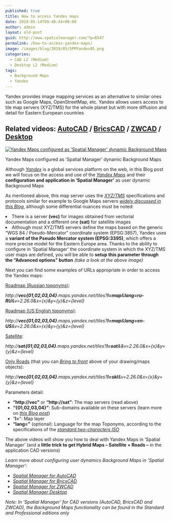 ```yaml
---
published: true
title: How to access Yandex maps
date: 2019-05-14T09:40:44+00:00
author: admin
layout: old-post
guid: http://www.spatialmanager.com/?p=6547
permalink: /how-to-access-yandex-maps/
image: /images/blog/2019/05/SPMYandex85.png
categories:
  - CAD L2 (Medium)
  - Desktop L2 (Medium)
tags:
  - Background Maps
  - Yandex
---
```

<p>
  Yandex provides image mapping services as an alternative to similar ones such as Google Maps, OpenStreetMap, etc. Yandex allows users access to tile map servers (XYZ/TMS) for the whole planet but with more diffusion and detail for Eastern European countries
</p>

<p>
  <!--more-->
</p>

<h2>
  Related videos: <a href="https://youtu.be/z6bZ60zfUZo?rel=0" target="_blank" rel="nofollow"><span><span>AutoCAD</span></span></a> / <a href="https://youtu.be/3ZcfbU8wflQ?rel=0" target="_blank" rel="nofollow"><span><span>BricsCAD</span></span></a> / <a href="https://youtu.be/mtOSbhEryAg?rel=0" target="_blank" rel="nofollow"><span><span>ZWCAD</span></span></a> / <span><a href="https://youtu.be/jbu-j8AHMls?rel=0" target="_blank" rel="nofollow">Desktop</a></span>
</h2>

<div>
  <a href="/images/blog/2019/05/SPMYandexMaps.png" target="_blank" rel="nofollow"><img src="/images/blog/2019/05/SPMYandexMaps-1024x550.png" alt="Yandex Maps configured as 'Spatial Manager' dynamic Background Maps" width="625" height="336" srcset="/images/blog/2019/05/SPMYandexMaps-1024x550.png 1024w, /images/blog/2019/05/SPMYandexMaps-300x161.png 300w, /images/blog/2019/05/SPMYandexMaps-768x413.png 768w, /images/blog/2019/05/SPMYandexMaps-624x335.png 624w" sizes="(max-width: 625px) 100vw, 625px" /></a>
  
  <p>
    Yandex Maps configured as &#8216;Spatial Manager&#8217; dynamic Background Maps
  </p>
</div>

<p>
  Although <a href="https://yandex.com/" target="_blank" rel="nofollow"><span><em>Yandex</em></span></a> is a global services platform on the web, in this Blog post we will focus on the access and use of the <span><em><a href="https://tech.yandex.com/maps/" target="_blank" rel="nofollow">Yandex Maps</a></em></span> and their <strong>configuration and application in &#8216;Spatial Manager&#8217;</strong> as user dynamic Background Maps
</p>

<p>
  As mentioned above, this map server uses the <span><em><a href="https://en.wikipedia.org/wiki/Tile_Map_Service" target="_blank" rel="nofollow">XYZ/TMS</a></em></span> specifications and protocols similar for example to Google Maps servers <a href="http://www.spatialmanager.com/tag/google-maps/" target="_blank" rel="nofollow"><span><em>widely discussed in this Blog</em></span></a>, although some differential nuances must be noted:
</p>

<li>
  There is a server <strong>(vec)</strong> for images obtained from vectorial documentation and a different one <strong>(sat)</strong> for satellite images
</li>
<li>
  Although most XYZ/TMS servers define the maps based on the generic &#8220;WGS 84 / Pseudo-Mercator&#8221; coordinate system (EPSG:3857), Yandex uses a <strong>variant of the Pseudo Mercator system (EPSG:3395)</strong>, which offers a more precise model for the Eastern Europe area. Thanks to the ability to configure in &#8216;Spatial Manager&#8217; the coordinate system in which the XYZ/TMS user maps are defined, you will be able to <strong>setup this parameter through the &#8220;Advanced options&#8221; button</strong><em> (take a look at the above image)</em>
</li>

<p>
  Next you can find some examples of URLs appropriate in order to access the Yandex maps:
</p>

<u>Roadmap (Russian toponyms)</u>:

_http://<span><strong>vec{01,02,03,04}</strong></span>.maps.yandex.net/tiles?**<span>l=map</span>**<span>&</span><span><strong><strong>lang=ru-RU</strong></strong></span>&v=2.26.0&x={x}&y={y}&z={level}_

<u>Roadmap (US English toponyms)</u>:

_http://<span><strong>vec{01,02,03,04}</strong></span>.maps.yandex.net/tiles?**<span>l=map</span>**<span>&</span><span><strong><strong>lang=en-US</strong></strong></span>&v=2.26.0&x={x}&y={y}&z={level}_

<u>Satellite</u>:

_http://<span><strong>sat{01,02,03,04}</strong></span>.maps.yandex.net/tiles?**<span>l=sat</span>**<span>&</span>&v=2.26.0&x={x}&y={y}&z={level}_

<u>Only Roads</u> (that you can <span><em><a href="http://www.spatialmanager.com/bring-background-maps-to-front/" target="_blank" rel="nofollow">Bring to front</a></em></span> above of your drawing/maps objects):

_http://<span><strong>vec{01,02,03,04}</strong></span>.maps.yandex.net/tiles?**<span>l=skl</span>**<span>&</span>v=2.26.0&x={x}&y={y}&z={level}_

Parameters detail:

  * **&#8220;http://vec&#8221;** or **&#8220;http://sat&#8221;**: The map servers (read above)
  * **&#8220;{01,02,03,04}&#8221;**: Sub-domains available on these servers (learn more on <span><em><a href="http://www.spatialmanager.com/map_servers_sub-domains/" target="_blank" rel="nofollow">this Blog post</a></em></span>)
  * &#8220;**l=**&#8220;: Map layer
  * **&#8220;lang=&#8221;** (optional): Language for the map Toponyms, according to the specifications of the <span><em><a href="https://en.wikipedia.org/wiki/List_of_ISO_639-1_codes" target="_blank" rel="nofollow">standard two-characters ISO</a></em></span>

The above videos will show you how to deal with Yandex Maps in &#8216;Spatial Manager&#8217; (and a **little trick to get Hybrid Maps &#8211; Satellite + Roads &#8211;** in the application CAD versions)

<p>
  <em>Learn more about configuring user dynamics Background Maps in ‘Spatial Manager’:</em>
</p>

<ul>
  <li>
    <span><a href="http://wiki.spatialmanager.com/index.php/Spatial_Manager%E2%84%A2_for_AutoCAD_-_FAQs:_Background_Maps_(%22Standard%22_and_%22Professional%22_editions_only)#Can_I_configure_my_own_Web_Map_Services.3F" target="_blank" rel="nofollow"><span><em>Spatial Manager for AutoCAD</em></span></a></span>
  </li>
  <li>
    <span><span><a href="http://wiki.spatialmanager.com/index.php/Spatial_Manager%E2%84%A2_for_BricsCAD_-_FAQs:_Background_Maps_(%22Standard%22_and_%22Professional%22_editions_only)#Can_I_configure_my_own_Web_Map_Services.3F" target="_blank" rel="nofollow"><span><em>Spatial Manager for BricsCAD</em></span></a></span></span>
  </li>
  <li>
    <span><span><a href="http://wiki.spatialmanager.com/index.php/Spatial_Manager%E2%84%A2_for_ZWCAD_-_FAQs:_Background_Maps_(%22Standard%22_and_%22Professional%22_editions_only)#Can_I_configure_my_own_Web_Map_Services.3F" target="_blank" rel="nofollow"><span><em>Spatial Manager for ZWCAD</em></span></a></span></span>
  </li>
  <li>
    <span><em><a href="http://wiki.spatialmanager.com/index.php/Spatial_Manager_Desktop%E2%84%A2_-_FAQs:_Background_Maps#Can_I_configure_my_own_Web_Map_Services.3F" target="_blank" rel="nofollow">Spatial Manager Desktop</a></em></span>
  </li>
</ul>

<p>
  <em>Note: In &#8216;Spatial Manager&#8217; for CAD versions (AutoCAD, BricsCAD and ZWCAD), the Background Maps functionality can be found in the Standard and Professional editions only</em>
</p>